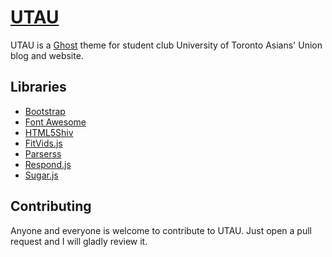 # [UTAU](https://github.com/hinshun/utau)

UTAU is a [Ghost](http://www.ghost.org) theme for student club University
of Toronto Asians' Union blog and website.

## Libraries

* [Bootstrap](http://getbootstrap.com)
* [Font Awesome](http://fortawesome.github.io/Font-Awesome)
* [HTML5Shiv](https://github.com/aFarkas/html5shiv)
* [FitVids.js](https://github.com/davatron5000/FitVids.js)
* [Parserss](https://bitbucket.org/GloverDonovan/jquery-parserss)
* [Respond.js](https://github.com/scottjehl/Respond)
* [Sugar.js](https://github.com/andrewplummer/Sugar)

## Contributing

Anyone and everyone is welcome to contribute to UTAU. Just open a pull request
and I will gladly review it.

